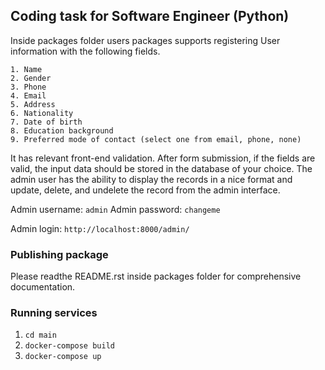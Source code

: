 ## Coding task for Software Engineer (Python)

Inside packages folder users packages supports registering User information with the following fields.

    1. Name
    2. Gender
    3. Phone 
    4. Email 
    5. Address
    6. Nationality
    7. Date of birth
    8. Education background 
    9. Preferred mode of contact (select one from email, phone, none)

It has relevant front-end validation.
After form submission, if the fields are valid, the input data should be stored in the database of your choice.
The admin user has the ability to display the records in a nice format and update, delete, and undelete the record from the admin interface.

Admin username: `admin`
Admin password: `changeme`

Admin login: `http://localhost:8000/admin/`

### Publishing package
Please readthe README.rst inside packages folder for comprehensive documentation.


### Running services
1. `cd main`
2. `docker-compose build`
3. `docker-compose up`
